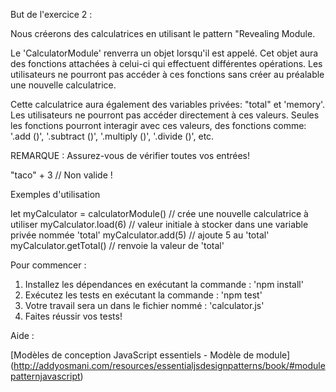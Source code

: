 But de l'exercice 2 : 

Nous créerons des calculatrices en utilisant le pattern "Revealing Module.

Le 'CalculatorModule' renverra un objet lorsqu'il est appelé.
Cet objet aura des fonctions attachées à celui-ci qui effectuent différentes opérations.
Les utilisateurs ne pourront pas accéder à ces fonctions sans créer au préalable une nouvelle calculatrice.

Cette calculatrice aura également des variables privées: "total" et 'memory'. Les utilisateurs ne pourront pas accéder directement à ces valeurs.
Seules les fonctions pourront interagir avec ces valeurs, des fonctions comme: '.add ()', '.subtract ()', '.multiply ()', '.divide ()', etc.

REMARQUE : Assurez-vous de vérifier toutes vos entrées! 

"taco" + 3 // Non valide !

Exemples d'utilisation

let myCalculator = calculatorModule() // crée une nouvelle calculatrice à utiliser
myCalculator.load(6) // valeur initiale à stocker dans une variable privée nommée 'total'
myCalculator.add(5) // ajoute 5 au 'total'
myCalculator.getTotal() // renvoie la valeur de 'total'

Pour commencer : 

1. Installez les dépendances en exécutant la commande : 'npm install'
2. Exécutez les tests en exécutant la commande : 'npm test'
3. Votre travail sera un dans le fichier nommé : 'calculator.js'
4. Faites réussir vos tests!

Aide : 

[Modèles de conception JavaScript essentiels - Modèle de module] (http://addyosmani.com/resources/essentialjsdesignpatterns/book/#modulepatternjavascript)
